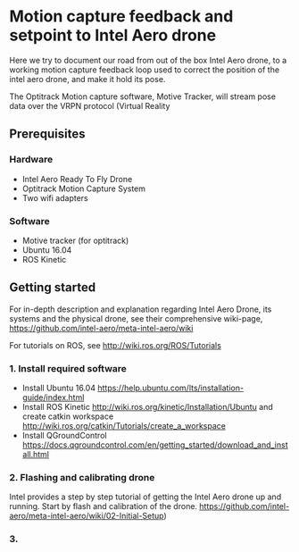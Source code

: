 Motion capture feedback and setpoint to Intel Aero drone
========================================================

Here we try to document our road from out of the box Intel Aero drone, to a working motion capture feedback loop used to correct the position of the intel aero drone, and make it hold its pose.

The Optitrack Motion capture software, Motive Tracker, will stream pose data over the VRPN protocol (Virtual Reality 

Prerequisites
-------------

### Hardware
* Intel Aero Ready To Fly Drone
* Optitrack Motion Capture System
* Two wifi adapters

### Software
* Motive tracker (for optitrack)
* Ubuntu 16.04
* ROS Kinetic

Getting started
---------------

For in-depth description and explanation regarding Intel Aero Drone, its systems and the physical drone, see their comprehensive wiki-page, https://github.com/intel-aero/meta-intel-aero/wiki

For tutorials on ROS, see http://wiki.ros.org/ROS/Tutorials

### 1. Install required software
* Install Ubuntu 16.04
https://help.ubuntu.com/lts/installation-guide/index.html
* Install ROS Kinetic 
http://wiki.ros.org/kinetic/Installation/Ubuntu and create catkin workspace http://wiki.ros.org/catkin/Tutorials/create_a_workspace
* Install QGroundControl 
https://docs.qgroundcontrol.com/en/getting_started/download_and_install.html

### 2. Flashing and calibrating drone
Intel provides a step by step tutorial of getting the Intel Aero drone up and running. Start by flash and calibration of the drone. https://github.com/intel-aero/meta-intel-aero/wiki/02-Initial-Setup)

### 3. 
